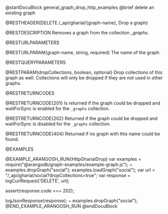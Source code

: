 @startDocuBlock general_graph_drop_http_examples
@brief delete an existing graph

@RESTHEADER{DELETE /_api/gharial/{graph-name}, Drop a graph}

@RESTDESCRIPTION
Removes a graph from the collection *_graphs*.

@RESTURLPARAMETERS

@RESTURLPARAM{graph-name, string, required}
The name of the graph.

@RESTQUERYPARAMETERS

@RESTPARAM{dropCollections, boolean, optional}
Drop collections of this graph as well.  Collections will only be
dropped if they are not used in other graphs.

@RESTRETURNCODES

@RESTRETURNCODE{201}
Is returned if the graph could be dropped and waitForSync is enabled
for the `_graphs` collection. 

@RESTRETURNCODE{202}
Returned if the graph could be dropped and waitForSync is disabled
for the `_graphs` collection.

@RESTRETURNCODE{404}
Returned if no graph with this name could be found.

@EXAMPLES

@EXAMPLE_ARANGOSH_RUN{HttpGharialDrop}
  var examples = require("@arangodb/graph-examples/example-graph.js");
~ examples.dropGraph("social");
  examples.loadGraph("social");
  var url = "/_api/gharial/social?dropCollections=true";
  var response = logCurlRequest('DELETE', url);

  assert(response.code === 202);

  logJsonResponse(response);
~ examples.dropGraph("social");
@END_EXAMPLE_ARANGOSH_RUN
@endDocuBlock
